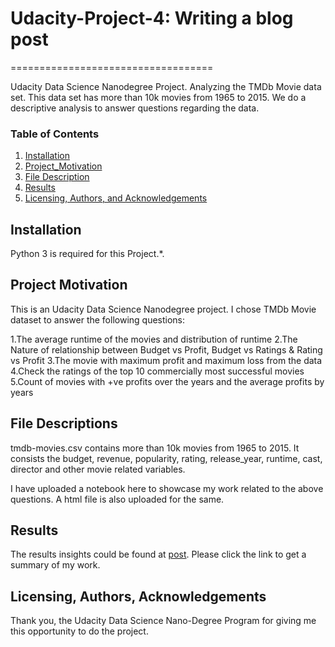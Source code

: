 # Udacity-Project-4: Writing a blog post
===================================

Udacity Data Science Nanodegree Project. Analyzing  the TMDb Movie data set. This data set has more than 10k movies from 1965 to 2015. We do a  descriptive analysis to answer questions regarding the data.

### Table of Contents
1. [Installation](#installation)
2. [Project_Motivation](#motivation)
3. [File Description](#files)
4. [Results](#results)
5. [Licensing, Authors, and Acknowledgements](#licensing)

## Installation <a name="installation"></a>

Python 3 is required for this Project.*.

## Project Motivation<a name="motivation"></a>

This is an Udacity Data Science Nanodegree project. I chose TMDb Movie dataset to answer the following questions:

 1.The average runtime of the movies and distribution of runtime
 2.The Nature of relationship between Budget vs Profit, Budget vs Ratings & Rating vs Profit
 3.The movie with maximum profit and maximum loss from the data
 4.Check the ratings of the top 10 commercially most successful movies
 5.Count of movies with +ve profits over the years and the average profits by years

## File Descriptions <a name="files"></a>

tmdb-movies.csv contains more than 10k movies from 1965 to 2015. It consists the budget, revenue, popularity, rating, release_year, runtime, cast, director and other movie related variables.

I have uploaded a notebook here to showcase my work related to the above questions. A html file is also uploaded for the same.

## Results<a name="results"></a>

The results insights could be found at [post](https://medium.com/@ghoshahana99/a-descriptive-analysis-of-tmdb-dataset-d9e7e691cab5). Please click the link to get a summary of my work.

## Licensing, Authors, Acknowledgements<a name="licensing"></a>

 Thank you, the Udacity Data Science Nano-Degree Program for giving me this opportunity to do the project.
